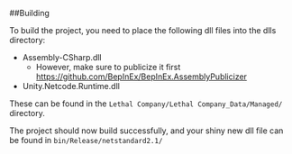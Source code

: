 ##Building

To build the project, you need to place the following dll files into the dlls directory:
- Assembly-CSharp.dll
    - However, make sure to publicize it first https://github.com/BepInEx/BepInEx.AssemblyPublicizer
- Unity.Netcode.Runtime.dll

These can be found in the `Lethal Company/Lethal Company_Data/Managed/` directory.

The project should now build successfully, and your shiny new dll file can be found in `bin/Release/netstandard2.1/`